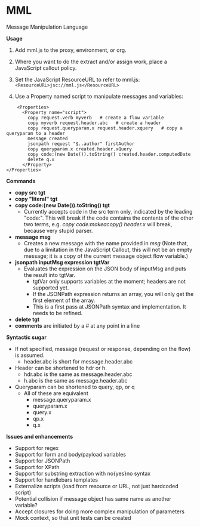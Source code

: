 # MML
Message Manipulation Language


**Usage**

1. Add mml.js to the proxy, environment, or org.
2. Where you want to do the extract and/or assign work, place a JavaScript callout policy.
3. Set the JavaScript ResourceURL to refer to mml.js:
````<ResourceURL>jsc://mml.js</ResourceURL>````

4. Use a Property named script to manipulate messages and variables:
````
    <Properties>
      <Property name="script">
        copy request.verb myverb   # create a flow variable
        copy myverb request.header.abc   # create a header
        copy request.queryparam.x request.header.xquery   # copy a queryparam to a header
        message created
        jsonpath request "$..author" firstAuthor
        copy queryparam.x created.header.xQuery
        copy code:(new Date()).toString() created.header.computedDate
        delete q.x
      </Property>
</Properties>
````

**Commands**

- **copy src tgt**
- **copy "literal" tgt**
- **copy code:(new Date()).toString() tgt**
  - Currently accepts code in the src term only, indicated by the leading "code:".  This will break if the code contains the contents of the other two terms, e.g. _copy code:makeacopy() header.x_ will break, because very stupid parser.
- **message msg**
  - Creates a new message with the name provided in _msg_ (Note that, due to a limitation in the JavaScript Callout, this will not be an empty message; it is a copy of the current message object flow variable.)
- **jsonpath inputMsg expression tgtVar**
  - Evaluates the expression on the JSON body of inputMsg and puts the result into tgtVar.
    - tgtVar only supports variables at the moment; headers are not supported yet.
    - If the JSONPath expression returns an array, you will only get the first element of the array.
    - This is a first pass at JSONPath symtax and implementation.  It needs to be refined.
- **delete tgt**
- **comments** are initiated by a # at any point in a line

**Syntactic sugar**

- If not specified, message (request or response, depending on the flow) is assumed.
  - header.abc is short for message.header.abc
- Header can be shortened to hdr or h.
  - hdr.abc is the same as message.header.abc
  - h.abc is the same as message.header.abc
- Queryparam can be shortened to query, qp, or q
  - All of these are equivalent
    - message.queryparam.x
    - queryparam.x
    - query.x
    - qp.x
    - q.x

**Issues and enhancements**

- Support for regex
- Support for form and body/payload variables
- Support for JSONPath
- Support for XPath
- Support for substring extraction with no{yes}no syntax
- Support for handlebars templates
- Externalize scripts (load from resource or URL, not just hardcoded script)
- Potential collision if message object has same name as another variable?
- Accept closures for doing more complex manipulation of parameters
- Mock context, so that unit tests can be created
